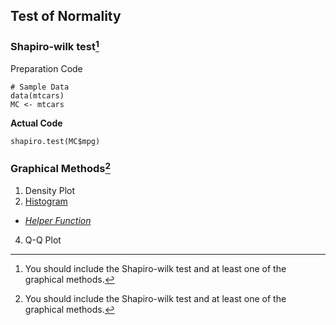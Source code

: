 ## Test of Normality
### Shapiro-wilk test[^1]
Preparation Code
```
# Sample Data
data(mtcars)
MC <- mtcars
```
**Actual Code**
```
shapiro.test(MC$mpg)
```
### Graphical Methods[^1]
1. Density Plot
2. [Histogram]([SC]-Descriptive-Analytics/[SC]-Data-Visualisation/[M]-Histogram-&-Frequency-Table.md)
  - [_Helper Function_]([SC]-Descriptive-Analytics/[SC]-Data-Visualisation/[HF]-Histogram-&-Frequency-Table.md)  
4. Q-Q Plot
[^1]: You should include the Shapiro-wilk test and at least one of the graphical methods.
